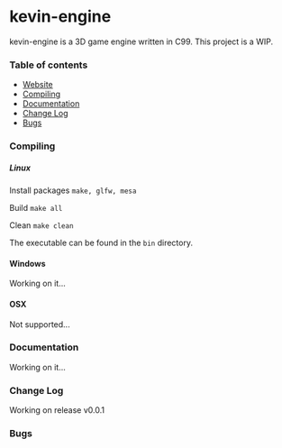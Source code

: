 # kevin-engine

kevin-engine is a 3D game engine written in C99. This project is a WIP.

### Table of contents
* [Website](https://github.com/justinac0/kevin-engine)
* [Compiling](#compiling)
* [Documentation](#documentation)
* [Change Log](#change-log)
* [Bugs](#bugs)

### Compiling
##### Linux
Install packages ```make, glfw, mesa```

Build ```make all```

Clean ```make clean```

The executable can be found in the ```bin``` directory.

#### Windows
Working on it...
#### OSX
Not supported...
### Documentation
Working on it...
### Change Log
Working on release v0.0.1
### Bugs
